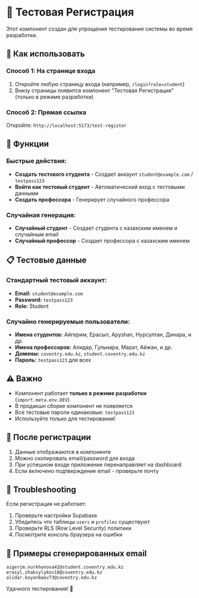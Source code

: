 # 🧪 Тестовая Регистрация

Этот компонент создан для упрощения тестирования системы во время разработки.

## 🚀 Как использовать

### Способ 1: На странице входа
1. Откройте любую страницу входа (например, `/login?role=student`)
2. Внизу страницы появится компонент "Тестовая Регистрация" (только в режиме разработки)

### Способ 2: Прямая ссылка
Откройте: `http://localhost:5173/test-register`

## 🔧 Функции

### Быстрые действия:
- **Создать тестового студента** - Создает аккаунт `student@example.com` / `testpass123`
- **Войти как тестовый студент** - Автоматический вход с тестовыми данными
- **Создать профессора** - Генерирует случайного профессора

### Случайная генерация:
- **Случайный студент** - Создает студента с казахским именем и случайным email
- **Случайный профессор** - Создает профессора с казахским именем

## 📋 Тестовые данные

### Стандартный тестовый аккаунт:
- **Email:** `student@example.com`
- **Password:** `testpass123`
- **Role:** Student

### Случайно генерируемые пользователи:
- **Имена студентов:** Айгерим, Ерасыл, Арузhan, Нурсултан, Динара, и др.
- **Имена профессоров:** Алидар, Гульнара, Марат, Айжан, и др.
- **Домены:** `coventry.edu.kz`, `student.coventry.edu.kz`
- **Пароль:** `testpass123` для всех

## ⚠️ Важно

- Компонент работает **только в режиме разработки** (`import.meta.env.DEV`)
- В продакшн сборке компонент не появляется
- Все тестовые пароли одинаковые: `testpass123`
- Используйте только для тестирования!

## 🔄 После регистрации

1. Данные отображаются в компоненте
2. Можно скопировать email/password для входа
3. При успешном входе приложение перенаправляет на dashboard
4. Если включено подтверждение email - проверьте почту

## 🐛 Troubleshooting

Если регистрация не работает:
1. Проверьте настройки Supabase
2. Убедитесь что таблицы `users` и `profiles` существуют
3. Проверьте RLS (Row Level Security) политики
4. Посмотрите консоль браузера на ошибки

## 📝 Примеры сгенерированных email

```
aigerim.nurkhanova42@student.coventry.edu.kz
erasyl.zhaksylykov18@coventry.edu.kz
alidar.koyanbaev73@coventry.edu.kz
```

Удачного тестирования! 🎯